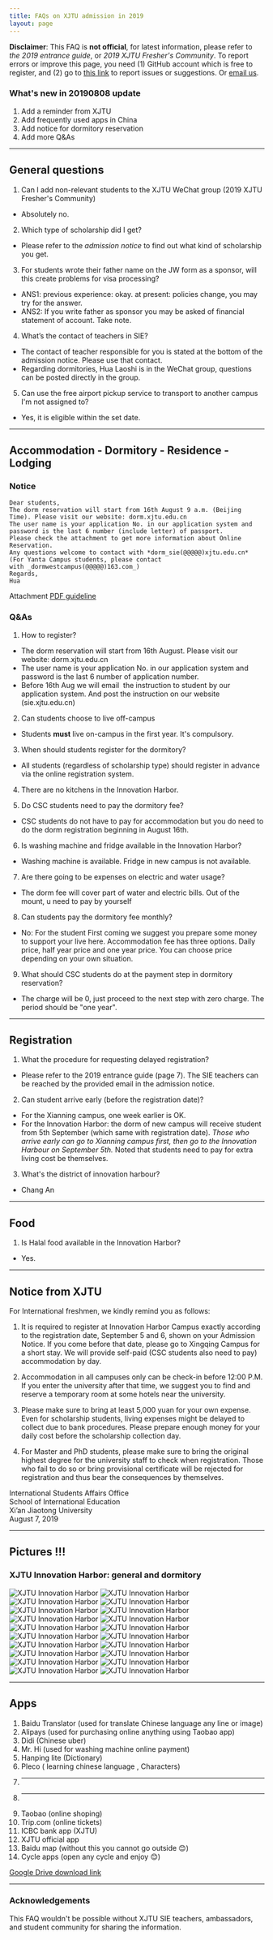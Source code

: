 ```yaml
---
title: FAQs on XJTU admission in 2019
layout: page
---
```


**Disclaimer**: This FAQ is **not official**, for latest information, please refer to *the 2019 entrance guide*, or *2019 XJTU Fresher's Community*. To report errors or improve this page, you need (1) GitHub account which is free to register, and (2) go to [this link](https://github.com/xjtu-wiki/xjtu-wiki.github.io/issues) to report issues or suggestions. Or [email us](mailto:xjtuwiki@googlegroups.com). 

### What's new in 20190808 update
1. Add a reminder from XJTU
2. Add frequently used apps in China
3. Add notice for dormitory reservation
4. Add more Q&As

---

## General questions

1. Can I add non-relevant students to the XJTU WeChat group (2019 XJTU Fresher's Community)
- Absolutely no. 

2. Which type of scholarship did I get? 
- Please refer to the _admission notice_ to find out what kind of scholarship you get. 

3. For students wrote their father name on the JW form as a sponsor, will this create problems  for visa processing? 
- ANS1: previous experience:  okay.  at present: policies change, you may try for the answer.
- ANS2: If you write father as sponsor you may be asked of financial statement of account. Take note.

4. What’s the contact of teachers in SIE? 
- The contact of teacher responsible for you is stated at the bottom of the admission notice. Please use that contact. 
- Regarding dormitories, Hua Laoshi is in the WeChat group, questions can be posted directly in the group. 

5. Can use the free airport pickup service to transport to another campus I'm not assigned to? 
- Yes, it is eligible within the set date. 

---

## Accommodation - Dormitory - Residence - Lodging

### Notice 
```
Dear students,
The dorm reservation will start from 16th August 9 a.m. (Beijing Time). Please visit our website: dorm.xjtu.edu.cn
The user name is your application No. in our application system and password is the last 6 number (include letter) of passport.
Please check the attachment to get more information about Online Reservation.
Any questions welcome to contact with *dorm_sie(@@@@@)xjtu.edu.cn* 
(For Yanta Campus students, please contact with _dormwestcampus(@@@@@)163.com_)
Regards,
Hua
```
Attachment
[PDF guideline](/assets/img/2019-admission-faq/dorm-reservation.pdf)

### Q&As
1. How to register? 
- The dorm reservation will start from 16th August. Please visit our website: dorm.xjtu.edu.cn
- The user name is your application No. in our application system and password is the last 6 number of application number.
- Before 16th Aug we will email  the instruction to student by our application system. And post the instruction on our website (sie.xjtu.edu.cn)

2. Can students choose to live off-campus
- Students **must** live on-campus in the first year. It's compulsory.

3. When should students register for the dormitory? 
- All students (regardless of scholarship type) should register in advance via the online registration system. 

4. There are no kitchens in the Innovation Harbor. 

5. Do CSC students need to pay the dormitory fee? 
- CSC students do not have to pay for accommodation but you do need to do the dorm registration beginning in August 16th. 

6. Is washing machine and fridge available in the Innovation Harbor? 
- Washing machine is available. Fridge in new campus is not available.

7. Are there going to be expenses on electric and water usage?
- The dorm fee will cover part of water and electric bills. Out of the mount, u need to pay by yourself

8. Can students pay the dormitory fee monthly? 
- No: For the student First coming we suggest you prepare some money to support your live here. Accommodation fee has three options. Daily price, half year price and one year price. You can choose price depending on your own situation.

9. What should CSC students do at the payment step in dormitory reservation? 
- The charge will be 0, just proceed to the next step with zero charge. The period should be "one year". 

---

## Registration 

1. What the procedure for requesting delayed registration? 
- Please refer to the 2019 entrance guide (page 7). The SIE teachers can be reached by the provided email in the admission notice. 

2. Can student arrive early (before the registration date)? 
- For the Xianning campus, one week earlier is OK.
- For the Innovation Harbor: the dorm of new campus will receive student from 5th September (which same with registration date). _Those who arrive early can go to Xianning campus first, then go to the Innovation Harbour on September 5th._ Noted that students need to pay for extra living cost be themselves. 

3. What's the district of innovation harbour? 
- Chang An

---

## Food 

1. Is Halal food available in the Innovation Harbor? 
- Yes. 

---

## Notice from XJTU 

For International freshmen, we kindly remind you as follows: 

1. It is required to register at Innovation Harbor Campus exactly according to the registration date, September 5 and 6, shown on your Admission Notice. If you come before that date, please go to Xingqing Campus for a short stay. We will provide self-paid (CSC students also need to pay) accommodation by day. 

2. Accommodation in all campuses only can be check-in before 12:00 P.M. If you enter the university after that time, we suggest you to find and reserve a temporary room at some hotels near the university. 

3. Please make sure to bring at least 5,000 yuan for your own expense. Even for scholarship students, living expenses might be delayed to collect due to bank procedures. Please prepare enough money for your daily cost before the scholarship collection day. 

4. For Master and PhD students, please make sure to bring the original highest degree for the university staff to check when registration. Those who fail to do so or bring provisional certificate will be rejected for registration and thus bear the consequences by themselves. 

International Students Affairs Office <br />
School of International Education <br />
Xi’an Jiaotong University <br />
August 7, 2019

---

## Pictures !!!

### XJTU Innovation Harbor: general and dormitory
![XJTU Innovation Harbor](/assets/img/2019-admission-faq/img_1.JPG)
![XJTU Innovation Harbor](/assets/img/2019-admission-faq/img_2.JPG)
![XJTU Innovation Harbor](/assets/img/2019-admission-faq/img_3.JPG)
![XJTU Innovation Harbor](/assets/img/2019-admission-faq/img_4.JPG)
![XJTU Innovation Harbor](/assets/img/2019-admission-faq/img_5.JPG)
![XJTU Innovation Harbor](/assets/img/2019-admission-faq/img_6.JPG)
![XJTU Innovation Harbor](/assets/img/2019-admission-faq/img_7.JPG)
![XJTU Innovation Harbor](/assets/img/2019-admission-faq/img_8.JPG)
![XJTU Innovation Harbor](/assets/img/2019-admission-faq/img_9.JPG)
![XJTU Innovation Harbor](/assets/img/2019-admission-faq/img_10.JPG)
![XJTU Innovation Harbor](/assets/img/2019-admission-faq/img_11.JPG)
![XJTU Innovation Harbor](/assets/img/2019-admission-faq/img_12.JPG)
![XJTU Innovation Harbor](/assets/img/2019-admission-faq/img_13.JPG)
![XJTU Innovation Harbor](/assets/img/2019-admission-faq/img_14.JPG)
![XJTU Innovation Harbor](/assets/img/2019-admission-faq/img_15.JPG)
![XJTU Innovation Harbor](/assets/img/2019-admission-faq/img_16.JPG)
![XJTU Innovation Harbor](/assets/img/2019-admission-faq/img_17.JPG)
![XJTU Innovation Harbor](/assets/img/2019-admission-faq/img_18.JPG)
![XJTU Innovation Harbor](/assets/img/2019-admission-faq/img_19.JPG)
![XJTU Innovation Harbor](/assets/img/2019-admission-faq/img_10.JPG)

---

## Apps

1. Baidu Translator (used for translate Chinese language any line or image)
2. Alipays (used for purchasing online anything using Taobao app)
3. Didi (Chinese uber)
4. Mr. Hi (used for washing machine online payment)
5. Hanping lite (Dictionary)
6. Pleco ( learning chinese language , Characters)
7. ***
8. ***
9. Taobao (online shoping)
10. Trip.com (online tickets)
11. ICBC bank app (XJTU)
12. XJTU official app 
13. Baidu map (without this you cannot go outside 😊)
14. Cycle apps (open any cycle and enjoy 😊)

[Google Drive download link](https://drive.google.com/open?id=1fEHoCXaEuzuHu1NUV2qvjCGAOcl2Y18R)

---

### Acknowledgements
This FAQ wouldn't be possible without XJTU SIE teachers, ambassadors, and student community for sharing the information.  

